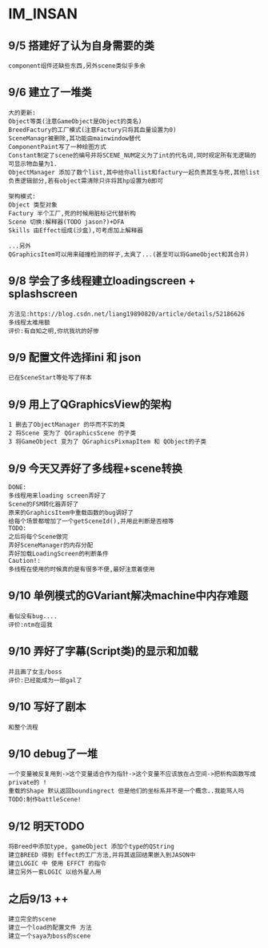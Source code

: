 # IM_INSAN

## 9/5 搭建好了认为自身需要的类
	component组件还缺些东西,另外scene类似乎多余
## 9/6 建立了一堆类
	大的更新:
	Object等类(注意GameObject是Object的类名)
	BreedFactury的工厂模式(注意Factury只将其血量设置为0)
	SceneManagr被删除,其功能由mainwindow替代
	ComponentPaint写了一种绘图方式
	Constant制定了scene的编号并将SCENE_NUM定义为了int的代名词,同时规定所有无逻辑的可显示物血量为1.
	ObjectManager 添加了数个list,其中给你allist和factury一起负责其生与死,其他list负责逻辑部分,若有object需清除只许将其hp设置为0即可
	
	架构模式:
	Object 类型对象
	Factury 半个工厂,死的时候用脏标记代替析构
	Scene 切换:解释器(TODO jason?)+DFA
	Skills 由Effect组成(沙盒),可考虑加上解释器
	
	...另外
	QGraphicsItem可以用来碰撞检测的样子,太爽了...(甚至可以将GameObject和其合并)
## 9/8 学会了多线程建立loadingscreen + splashscreen
    方法见:https://blog.csdn.net/liang19890820/article/details/52186626
    多线程太难用额
    评价:有自知之明,你坑我坑的好惨
## 9/9 配置文件选择ini 和 json
	已在SceneStart等处写了样本
## 9/9 用上了QGraphicsView的架构
	1 删去了ObjectManager 的华而不实的类
	2 将Scene 变为了 QGraphicsScene 的子类
	3 将GameObject 变为了 QGraphicsPixmapItem 和 QObject的子类
## 9/9 今天又弄好了多线程+scene转换 
	DONE:
	多线程用来loading screen弄好了
	Scene的FSM转化器弄好了
	原来的GraphicsItem中重载函数的bug调好了
	给每个场景都增加了一个getSceneId(),并用此判断是否相等
	TODO:
	之后将每个Scene做完
	弄好SceneManager的内存分配
	弄好加载LoadingScreen的判断条件
	Caution!:
	多线程在使用的时候真的是有很多不便,最好注意着使用
## 9/10 单例模式的GVariant解决machine中内存难题
	看似没有bug....
	评价:ntm在逗我
## 9/10 弄好了字幕(Script类)的显示和加载
	并且画了女主/boss
	评价:已经能成为一部gal了
## 9/10 写好了剧本
	和整个流程
## 9/10 debug了一堆
	一个变量被反复用到->这个变量适合作为指针->这个变量不应该放在占空间->把析构函数写成private的 !
	重载的Shape 默认返回boundingrect 但是他们的坐标系并不是一个概念..我能骂人吗
	TODO:制作battleScene!

## 9/12 明天TODO
	将Breed中添加type, gameObject 添加个type的QString
	建立BREED 得到 Effect的工厂方法,并将其返回结果嵌入到JASON中
	建立LOGIC 中 使用 EFFCT 的指令
	建立另外一套LOGIC 以给外星人用
## 之后9/13 ++	
	建立完全的scene
	建立一个load的配置文件 方法
	建立一个saya为boss的scene
	